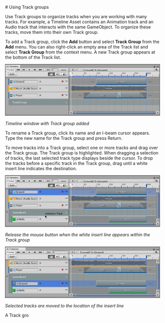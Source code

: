                                                                                                                                                                                                                                                                                                                                                                                                                                                                                                                                 # Using Track groups

Use Track groups to organize tracks when you are working with many tracks. For example, a Timeline Asset contains an Animation track and an Audio track that interacts with the same GameObject. To organize these tracks, move them into their own Track group. 

To add a Track group, click the **Add** button and select **Track Group** from the **Add** menu. You can also right-click an empty area of the Track list and select **Track Group** from the context menu. A new Track group appears at the bottom of the Track list.

![Timeline window with Track group added](images/timeline_track_group_add.png)

_Timeline window with Track group added_

To rename a Track group, click its name and an I-beam cursor appears. Type the new name for the Track group and press Return. 

To move tracks into a Track group, select one or more tracks and drag over the Track group. The Track group is highlighted. When dragging a selection of tracks, the last selected track type displays beside the cursor. To drop the tracks before a specific track in the Track group, drag until a white insert line indicates the destination.

![Release the mouse button when the white insert line appears within the Track group](images/timeline_move_track_before.png)

_Release the mouse button when the white insert line appears within the Track group_

![Selected tracks are moved to the location of the insert line](images/timeline_move_track_after.png)

_Selected tracks are moved to the location of the insert line_

A Track gro